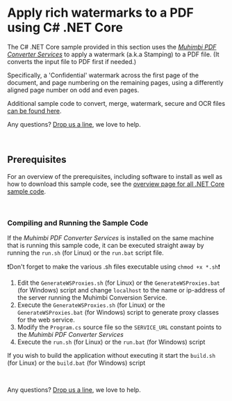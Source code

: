 # Apply rich watermarks to a PDF using C# .NET Core
The C# .NET Core sample provided in this section uses the *[Muhimbi PDF Converter Services](http://www.muhimbi.com/Products/PDF-Converter-Services/summary.aspx)* to apply a watermark (a.k.a Stamping) to a PDF file. (It converts the input file to PDF first if needed.)

Specifically, a 'Confidential' watermark across the first page of the document, and page numbering on the remaining pages, using a differently aligned page number on odd and even pages. 

Additional sample code to convert, merge, watermark, secure and OCR files [can be found here](../).

Any questions? [Drop us a line](http://www.muhimbi.com/contact.aspx), we love to help.


<br/>


## Prerequisites
For an overview of the prerequisites, including software to install as well as how to download this sample code, see the [overview page for all .NET Core sample code](../).

<br/>


### Compiling and Running the Sample Code

If the *Muhimbi PDF Converter Services* is installed on the same machine that is running this sample code, it can be executed straight away by running the `run.sh` (for Linux) or the `run.bat` script file.

:exclamation:Don't forget to make the various .sh files executable using `chmod +x *.sh`:exclamation:

1. Edit the `GenerateWSProxies.sh` (for Linux) or the `GenerateWSProxies.bat` (for Windows) script and change `localhost` to the name or ip-address of the server running the Muhimbi Conversion Service.
2. Execute the `GenerateWSProxies.sh` (for Linux) or the `GenerateWSProxies.bat` (for Windows) script to generate proxy classes for the web service.
3. Modify the `Program.cs` source file so the `SERVICE_URL` constant points to the *Muhimbi PDF Converter Services*
4. Execute the `run.sh` (for Linux) or the `run.bat` (for Windows) script

If you wish to build the application without executing it start the `build.sh` (for Linux) or the `build.bat` (for Windows) script

<br/>

Any questions? [Drop us a line](http://www.muhimbi.com/contact.aspx), we love to help.
